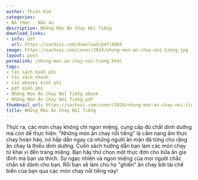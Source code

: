 ```yaml
---
author: Thiên Kim
categories:
- Ẩm thực - Nấu ăn
description: Những Món Ăn Chay Nổi Tiếng
download_links:
- info: pdf
  url: https://sachvui.com/download/pdf/6869
image: https://sachvui.com/cover/2018/nhung-mon-an-chay-noi-tieng.jpg
layout: post
permalink: /nhung-mon-an-chay-noi-tieng.html
tags:
- tải sách miễn phí
- tải sách nhanh
- tải ebooks miễn phí
- pdf miễn phí
- Những Món Ăn Chay Nổi Tiếng ebook
- Những Món Ăn Chay Nổi Tiếng pdf
thumbnail_url: https://sachvui.com/cover/2018/nhung-mon-an-chay-noi-tieng.jpg
title: Những Món Ăn Chay Nổi Tiếng
---
```


 <div class="item-desc text-justify"> <p>Thực ra, các món chay không chỉ ngon miệng, cung cấp đủ chất dinh dưỡng mà còn dễ thực hiện. "Những món ăn chay nổi tiếng" là cẩm nang ẩm thực chay hoàn hảo, nó hấp dẫn ngay cả những người ăn mặn đã từng cho rằng ăn chay là thiếu dinh dưỡng. Cuốn sách hướng dẫn bạn làm các món chay từ khai vị đến tráng miệng. Bạn hãy thử chọn một thực đơn cho bữa ăn gia đình mà bạn ưa thích. Sự ngạc nhiên và ngon miệng của mọi người chắc chắn sẽ dành cho bạn. Rồi bạn sẽ làm cho họ "ghiền" ăn chay bởi tài chế biến của bạn qua các món chay nổi tiếng này! </p> </div>